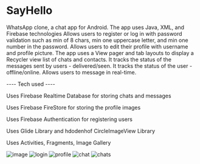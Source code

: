 # SayHello
WhatsApp clone, a chat app for Android. 
The app uses Java, XML, and Firebase technologies
Allows users to register or log in with password validation such as min of 8 chars, min one uppercase letter, and min one number in the password.
Allows users to edit their profile with username and profile picture.
The app uses a View pager and tab layouts to display a Recycler view list of chats and contacts.
It tracks the status of the messages sent by users - delivered/seen.
It tracks the status of the user - offline/online.
Allows users to message in real-time.

---- Tech used ----

Uses Firebase Realtime Database for storing chats and messages

Uses Firebase FireStore for storing the profile images

Uses Firebase Authentication for registering users

Uses Glide Library and hdodenhof CircleImageView Library

Uses Activities, Fragments, Image Gallery

![image](https://github.com/Kris-glitch/SayHello/assets/78586563/bc13b3a2-6f70-4680-a250-99652081c33d)
![login](https://github.com/Kris-glitch/SayHello/assets/78586563/020e0523-d80c-4ae1-ab3c-1295e54836d9)
![profile](https://github.com/Kris-glitch/SayHello/assets/78586563/4f00db95-bcce-4958-a55f-67558b5aa4a4)
![chat](https://github.com/Kris-glitch/SayHello/assets/78586563/d6689fc2-9118-461c-92ff-9837ff71b636)
![chats](https://github.com/Kris-glitch/SayHello/assets/78586563/86502f3e-ae5a-4d52-bec8-b924958bfd89)

